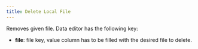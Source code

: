 ```yaml
---
title: Delete Local File
---
```


Removes given file. Data editor has the following key:

* **file**: file key, value column has to be filled with the desired file to delete.

